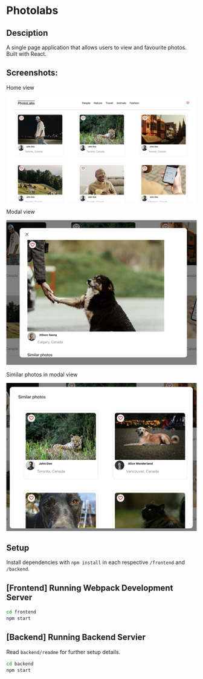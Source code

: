 # Photolabs

## Desciption

A single page application that allows users to view and favourite photos. Built with React.

## Screenshots:

Home view

!["Home view"](https://github.com/migauth/photolabs/blob/main/docs/home-view.png?raw=true)

Modal view

!["Modal view"](https://github.com/migauth/photolabs/blob/main/docs/modal-view.png?raw=true)

Similar photos in modal view

!["Similar photos in modal view"](https://github.com/migauth/photolabs/blob/main/docs/similar-photos.png?raw=true)

## Setup

Install dependencies with `npm install` in each respective `/frontend` and `/backend`.

## [Frontend] Running Webpack Development Server

```sh
cd frontend
npm start
```

## [Backend] Running Backend Servier

Read `backend/readme` for further setup details.

```sh
cd backend
npm start
```
